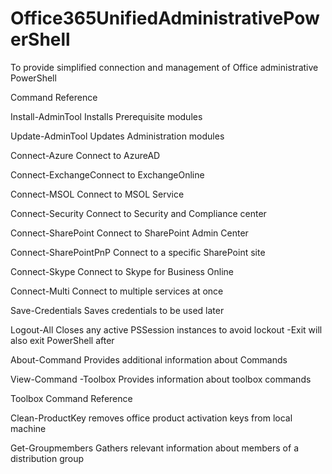 # Office365UnifiedAdministrativePowerShell
To provide simplified connection and management of Office administrative PowerShell


Command Reference

Install-AdminTool Installs Prerequisite modules

Update-AdminTool Updates Administration modules

Connect-Azure Connect to AzureAD

Connect-ExchangeConnect to ExchangeOnline

Connect-MSOL Connect to MSOL Service

Connect-Security Connect to Security and Compliance center

Connect-SharePoint Connect to SharePoint Admin Center

Connect-SharePointPnP  Connect to a specific SharePoint site

Connect-Skype Connect to Skype for Business Online

Connect-Multi Connect to multiple services at once

Save-Credentials Saves credentials to be used later

Logout-All Closes any active PSSession instances to avoid lockout -Exit will also exit PowerShell after

About-Command Provides additional information about Commands

View-Command -Toolbox Provides information about toolbox commands

Toolbox Command Reference

Clean-ProductKey removes office product activation keys from local machine

Get-Groupmembers Gathers relevant information about members of a distribution group 
